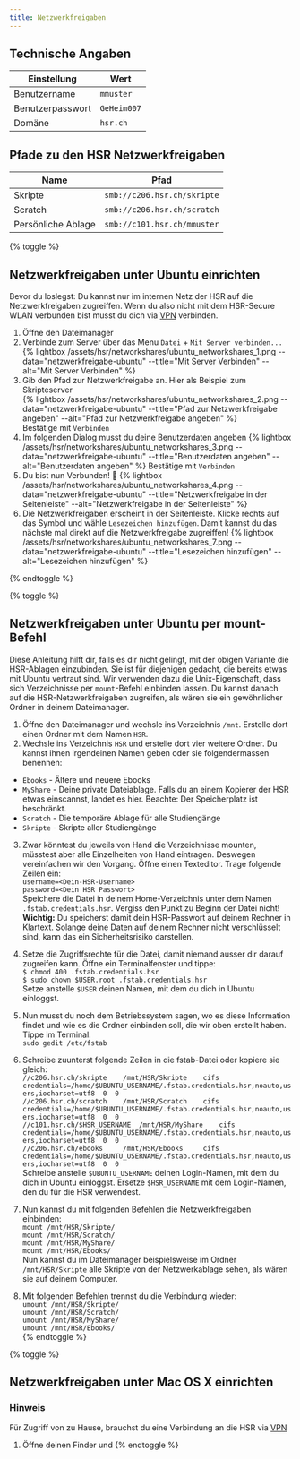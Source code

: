```yaml
---
title: Netzwerkfreigaben
---
```


## Technische Angaben

Einstellung | Wert
----------- | ----
Benutzername | ```mmuster```
Benutzerpasswort | ```GeHeim007```
Domäne | ```hsr.ch```

## Pfade zu den HSR Netzwerkfreigaben
Name | Pfad
---- | -----
Skripte	| ```smb://c206.hsr.ch/skripte```
Scratch	 | ```smb://c206.hsr.ch/scratch```
Persönliche Ablage| ```smb://c101.hsr.ch/mmuster```

{% toggle %}
## Netzwerkfreigaben unter Ubuntu einrichten

Bevor du loslegst: Du kannst nur im internen Netz der HSR auf die Netzwerkfreigaben zugreiffen.
Wenn du also nicht mit dem HSR-Secure WLAN verbunden bist musst du dich via [VPN](/hsr/vpn/)
verbinden.

1. Öffne den Dateimanager
2. Verbinde zum Server über das Menu ```Datei``` + ```Mit Server verbinden...```<br>
{% lightbox /assets/hsr/networkshares/ubuntu_networkshares_1.png --data="netzwerkfreigabe-ubuntu" --title="Mit Server Verbinden" --alt="Mit Server Verbinden" %}
3. Gib den Pfad zur Netzwerkfreigabe an. Hier als Beispiel zum Skripteserver<br>
{% lightbox /assets/hsr/networkshares/ubuntu_networkshares_2.png --data="netzwerkfreigabe-ubuntu" --title="Pfad zur Netzwerkfreigabe angeben" --alt="Pfad zur Netzwerkfreigabe angeben" %}<br>
Bestätige mit `Verbinden`
4. Im folgenden Dialog musst du deine Benutzerdaten angeben
{% lightbox /assets/hsr/networkshares/ubuntu_networkshares_3.png --data="netzwerkfreigabe-ubuntu" --title="Benutzerdaten angeben" --alt="Benutzerdaten angeben" %}
Bestätige mit `Verbinden`
5. Du bist nun Verbunden! :tada:
{% lightbox /assets/hsr/networkshares/ubuntu_networkshares_4.png --data="netzwerkfreigabe-ubuntu" --title="Netzwerkfreigabe in der Seitenleiste" --alt="Netzwerkfreigabe in der Seitenleiste" %}
6. Die Netzwerkfreigaben erscheint in der Seitenleiste. Klicke rechts auf das Symbol und wähle ```Lesezeichen hinzufügen```. Damit kannst du das nächste mal direkt auf die Netzwerkfreigabe zugreiffen!
{% lightbox /assets/hsr/networkshares/ubuntu_networkshares_7.png --data="netzwerkfreigabe-ubuntu" --title="Lesezeichen hinzufügen" --alt="Lesezeichen hinzufügen" %}

{% endtoggle %}

{% toggle %}
## Netzwerkfreigaben unter Ubuntu per mount-Befehl

Diese Anleitung hilft dir, falls es dir nicht gelingt, mit der obigen Variante die HSR-Ablagen einzubinden. Sie ist für diejenigen gedacht, die bereits etwas mit Ubuntu vertraut sind. Wir verwenden dazu die Unix-Eigenschaft, dass sich Verzeichnisse per ```mount```-Befehl einbinden lassen. Du kannst danach auf die HSR-Netzwerkfreigaben zugreifen, als wären sie ein gewöhnlicher Ordner in deinem Dateimanager.

1. Öffne den Dateimanager und wechsle ins Verzeichnis ```/mnt```. Erstelle dort einen Ordner mit dem Namen ```HSR```.
2. Wechsle ins Verzeichnis ```HSR``` und erstelle dort vier weitere Ordner. Du kannst ihnen irgendeinen Namen geben oder sie folgendermassen benennen:
 * ```Ebooks``` - Ältere und neuere Ebooks
 * ```MyShare``` - Deine private Dateiablage. Falls du an einem Kopierer der HSR etwas einscannst, landet es hier. Beachte: Der Speicherplatz ist beschränkt.
 * ```Scratch``` - Die temporäre Ablage für alle Studiengänge
 * ```Skripte``` - Skripte aller Studiengänge
3. Zwar könntest du jeweils von Hand die Verzeichnisse mounten, müsstest aber alle Einzelheiten von Hand eintragen. Deswegen vereinfachen wir den Vorgang. Öffne einen Texteditor. Trage folgende Zeilen ein:<br> 
```username=<Dein-HSR-Username>```<br>
```password=<Dein HSR Passwort>```<br>
Speichere die Datei in deinem Home-Verzeichnis unter dem Namen ```.fstab.credentials.hsr```. Vergiss den Punkt zu Beginn der Datei nicht! <br>
**Wichtig:** Du speicherst damit dein HSR-Passwort auf deinem Rechner in Klartext. Solange deine Daten auf deinem Rechner nicht verschlüsselt sind, kann das ein Sicherheitsrisiko darstellen.<br>

4. Setze die Zugriffsrechte für die Datei, damit niemand ausser dir darauf zugreifen kann. Öffne ein Terminalfenster und tippe:<br>
```$ chmod 400 .fstab.credentials.hsr```<br>
```$ sudo chown $USER.root .fstab.credentials.hsr```<br>
Setze anstelle ```$USER``` deinen Namen, mit dem du dich in Ubuntu einloggst.<br>
5. Nun musst du noch dem Betriebssystem sagen, wo es diese Information findet und wie es die Ordner einbinden soll, die wir oben erstellt haben. Tippe im Terminal:<br>
```sudo gedit /etc/fstab```<br>
6. Schreibe zuunterst folgende Zeilen in die fstab-Datei oder kopiere sie gleich:<br>
```//c206.hsr.ch/skripte	/mnt/HSR/Skripte	cifs	credentials=/home/$UBUNTU_USERNAME/.fstab.credentials.hsr,noauto,users,iocharset=utf8  0  0```<br>
```//c206.hsr.ch/scratch 	/mnt/HSR/Scratch	cifs	credentials=/home/$UBUNTU_USERNAME/.fstab.credentials.hsr,noauto,users,iocharset=utf8  0  0```<br>
```//c101.hsr.ch/$HSR_USERNAME 	/mnt/HSR/MyShare	cifs 	credentials=/home/$UBUNTU_USERNAME/.fstab.credentials.hsr,noauto,users,iocharset=utf8  0  0```<br>
```//c206.hsr.ch/ebooks 	/mnt/HSR/Ebooks		cifs	credentials=/home/$UBUNTU_USERNAME/.fstab.credentials.hsr,noauto,users,iocharset=utf8  0  0```<br>
Schreibe anstelle ```$UBUNTU_USERNAME``` deinen Login-Namen, mit dem du dich in Ubuntu einloggst. Ersetze ```$HSR_USERNAME``` mit dem Login-Namen, den du für die HSR verwendest.<br>
7. Nun kannst du mit folgenden Befehlen die Netzwerkfreigaben einbinden:<br>
```mount /mnt/HSR/Skripte/```<br>
```mount /mnt/HSR/Scratch/```<br>
```mount /mnt/HSR/MyShare/```<br>
```mount /mnt/HSR/Ebooks/```<br>
Nun kannst du im Dateimanager beispielsweise im Ordner ```/mnt/HSR/Skripte``` alle Skripte von der Netzwerkablage sehen, als wären sie auf deinem Computer.
8. Mit folgenden Befehlen trennst du die Verbindung wieder: <br>
```umount /mnt/HSR/Skripte/```<br>
```umount /mnt/HSR/Scratch/```<br>
```umount /mnt/HSR/MyShare/```<br>
```umount /mnt/HSR/Ebooks/```<br>
{% endtoggle %}


{% toggle %}
## Netzwerkfreigaben unter Mac OS X einrichten

### Hinweis
Für Zugriff von zu Hause, brauchst du eine Verbindung an die HSR via [VPN](/hsr/vpn)

1. Öffne deinen Finder und
{% endtoggle %}

